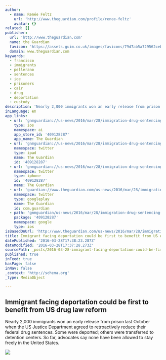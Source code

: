 ```yaml
---
author:
  - name: Renée Feltz
    url: 'http://www.theguardian.com/profile/renee-feltz'
    avatar: {}
related: []
publisher:
  url: 'http://www.theguardian.com'
  name: the Guardian
  favicon: 'https://assets.guim.co.uk/images/favicons/79d7ab5a729562cebca9c6a13c324f0e/32x32.ico'
  domain: www.theguardian.com
keywords:
  - francisco
  - immigrants
  - pellerano
  - sentences
  - ice
  - prisoners
  - cair
  - drug
  - deportation
  - custody
description: 'Nearly 2,000 immigrants won an early release from prison last October when the US Justice Department agreed to retroactively reduce their federal drug sentences. Some were deported; others were transferred to detention centers. So far, advocates say none have been allowed to stay freely in the United States.'
inLanguage: en
app_links:
  - url: 'gnmguardian://us-news/2016/mar/28/immigration-drug-sentencing-laws-prison-junior-francisco?contenttype=Article&source=applinks'
    type: ios
    namespace: ai
    app_store_id: '409128287'
    app_name: The Guardian
  - url: 'gnmguardian://us-news/2016/mar/28/immigration-drug-sentencing-laws-prison-junior-francisco?contenttype=Article&source=twitter'
    namespace: twitter
    type: ipad
    name: The Guardian
    id: '409128287'
  - url: 'gnmguardian://us-news/2016/mar/28/immigration-drug-sentencing-laws-prison-junior-francisco?contenttype=Article&source=twitter'
    namespace: twitter
    type: iphone
    id: '409128287'
    name: The Guardian
  - url: 'guardian://www.theguardian.com/us-news/2016/mar/28/immigration-drug-sentencing-laws-prison-junior-francisco'
    namespace: twitter
    type: googleplay
    name: The Guardian
    id: com.guardian
  - path: 'gnmguardian/us-news/2016/mar/28/immigration-drug-sentencing-laws-prison-junior-francisco?contenttype=Article&source=google'
    package: '409128287'
    namespace: google
    type: ios
isBasedOnUrl: 'http://www.theguardian.com/us-news/2016/mar/28/immigration-drug-sentencing-laws-prison-junior-francisco'
title: Immigrant facing deportation could be first to benefit from US drug law reform
datePublished: '2016-03-28T17:38:23.287Z'
dateModified: '2016-03-28T17:37:28.273Z'
sourcePath: _posts/2016-03-28-immigrant-facing-deportation-could-be-first-to-benefit-from.md
published: true
inFeed: true
hasPage: false
inNav: false
_context: 'http://schema.org'
_type: MediaObject

---
```

<article style=""><h1>Immigrant facing deportation could be first to benefit from US drug law reform</h1><p>Nearly 2,000 immigrants won an early release from prison last October when the US Justice Department agreed to retroactively reduce their federal drug sentences. Some were deported; others were transferred to detention centers. So far, advocates say none have been allowed to stay freely in the United States.</p><img src="https://i.guim.co.uk/img/media/c26236f9327f9ffb80464a8a6dc088303281f345/0_0_800_480/master/800.jpg?w=1200&amp;q=55&amp;auto=format&amp;usm=12&amp;fit=max&amp;s=d310eddddbc24ba75cb62d14655c3153" /></article>